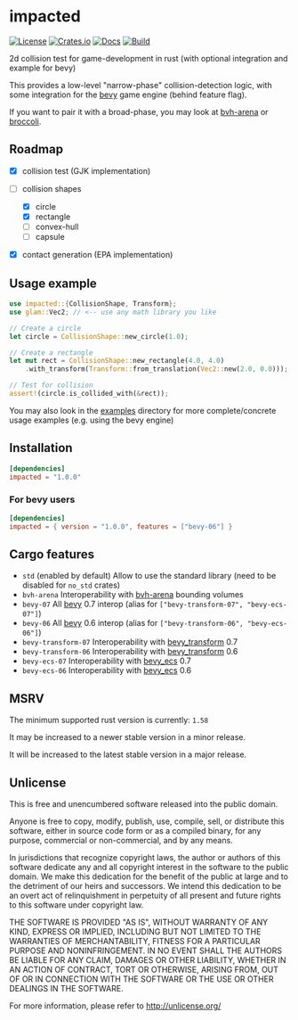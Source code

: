 # impacted

[![License](https://img.shields.io/github/license/jcornaz/impacted)](https://github.com/jcornaz/impacted/blob/main/UNLICENSE)
[![Crates.io](https://img.shields.io/crates/v/impacted)](https://crates.io/crates/impacted)
[![Docs](https://img.shields.io/docsrs/impacted)](https://docs.rs/impacted)
[![Build](https://img.shields.io/github/workflow/status/jcornaz/impacted/build)](https://github.com/jcornaz/impacted/actions)


2d collision test for game-development in rust (with optional integration and example for bevy)

This provides a low-level "narrow-phase" collision-detection logic,
with some integration for the [bevy] game engine (behind feature flag).

If you want to pair it with a broad-phase, you may look at [bvh-arena] or [broccoli].

[bevy]: https://bevyengine.org
[bvh-arena]: https://github.com/jcornaz/bvh-arena
[broccoli]: https://github.com/tiby312/broccoli


## Roadmap

* [x] collision test (GJK implementation)
* [ ] collision shapes
  * [x] circle
  * [x] rectangle
  * [ ] convex-hull
  * [ ] capsule
* [x] contact generation (EPA implementation)


## Usage example

```rust
use impacted::{CollisionShape, Transform};
use glam::Vec2; // <-- use any math library you like

// Create a circle
let circle = CollisionShape::new_circle(1.0);

// Create a rectangle
let mut rect = CollisionShape::new_rectangle(4.0, 4.0)
    .with_transform(Transform::from_translation(Vec2::new(2.0, 0.0)));

// Test for collision
assert!(circle.is_collided_with(&rect));
```

You may also look in the [examples](https://github.com/jcornaz/impacted/tree/main/examples) directory
for more complete/concrete usage examples (e.g. using the bevy engine)


## Installation

<!--- x-release-please-start-version --->
```toml
[dependencies]
impacted = "1.0.0"
```
<!--- x-release-please-end-version --->


### For bevy users
<!--- x-release-please-start-version --->
```toml
[dependencies]
impacted = { version = "1.0.0", features = ["bevy-06"] }
```
<!--- x-release-please-end-version --->


## Cargo features

* `std` (enabled by default) Allow to use the standard library (need to be disabled for `no_std` crates)
* `bvh-arena` Interoperability with [bvh-arena](https://crates.io/crates/bvh-arena) bounding volumes
* `bevy-07` All [bevy](https://bevyengine.org) 0.7 interop (alias for `["bevy-transform-07", "bevy-ecs-07"]`)
* `bevy-06` All [bevy](https://bevyengine.org) 0.6 interop (alias for `["bevy-transform-06", "bevy-ecs-06"]`)
* `bevy-transform-07` Interoperability with [bevy_transform](https://crates.io/crates/bevy_transform) 0.7
* `bevy-transform-06` Interoperability with [bevy_transform](https://crates.io/crates/bevy_transform) 0.6
* `bevy-ecs-07` Interoperability with [bevy_ecs](https://crates.io/crates/bevy_ecs) 0.7
* `bevy-ecs-06` Interoperability with [bevy_ecs](https://crates.io/crates/bevy_ecs) 0.6


## MSRV

The minimum supported rust version is currently: `1.58`

It may be increased to a newer stable version in a minor release.

It will be increased to the latest stable version in a major release.


## Unlicense

This is free and unencumbered software released into the public domain.

Anyone is free to copy, modify, publish, use, compile, sell, or
distribute this software, either in source code form or as a compiled
binary, for any purpose, commercial or non-commercial, and by any
means.

In jurisdictions that recognize copyright laws, the author or authors
of this software dedicate any and all copyright interest in the
software to the public domain. We make this dedication for the benefit
of the public at large and to the detriment of our heirs and
successors. We intend this dedication to be an overt act of
relinquishment in perpetuity of all present and future rights to this
software under copyright law.

THE SOFTWARE IS PROVIDED "AS IS", WITHOUT WARRANTY OF ANY KIND,
EXPRESS OR IMPLIED, INCLUDING BUT NOT LIMITED TO THE WARRANTIES OF
MERCHANTABILITY, FITNESS FOR A PARTICULAR PURPOSE AND NONINFRINGEMENT.
IN NO EVENT SHALL THE AUTHORS BE LIABLE FOR ANY CLAIM, DAMAGES OR
OTHER LIABILITY, WHETHER IN AN ACTION OF CONTRACT, TORT OR OTHERWISE,
ARISING FROM, OUT OF OR IN CONNECTION WITH THE SOFTWARE OR THE USE OR
OTHER DEALINGS IN THE SOFTWARE.

For more information, please refer to <http://unlicense.org/>
